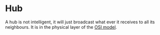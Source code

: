 # Hub

A hub is not intelligent, it will just broadcast what ever it receives to all its neighbours.
It is in the physical layer of the [OSI model](osi.md).
